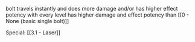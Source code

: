 bolt travels instantly and does more damage and/or has higher effect potency with every level
has higher damage and effect potency than [[0 - None (basic single bolt)]]

Special: [[3.1 - Laser]]